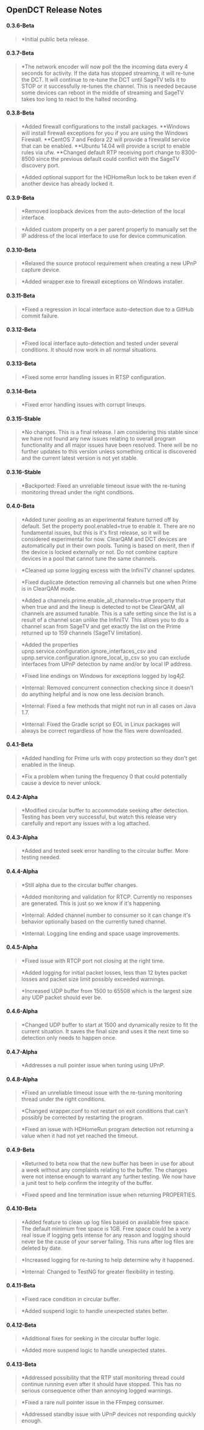 ## OpenDCT Release Notes

#### 0.3.6-Beta
> *Initial public beta release.

#### 0.3.7-Beta
> *The network encoder will now poll the the incoming data every 4 seconds for activity. If the data
> has stopped streaming, it will re-tune the DCT. It will continue to re-tune the DCT until SageTV
> tells it to STOP or it successfully re-tunes the channel. This is needed because some devices can
> reboot in the middle of streaming and SageTV takes too long to react to the halted recording.

#### 0.3.8-Beta
> *Added firewall configurations to the install packages.
> **Windows will install firewall exceptions for you if you are using the Windows Firewall.
> **CentOS 7 and Fedora 22 will provide a firewalld service that can be enabled.
> **Ubuntu 14.04 will provide a script to enable rules via ufw.
> **Changed default RTP receiving port change to 8300-8500 since the previous default could conflict
> with the SageTV discovery port.

> *Added optional support for the HDHomeRun lock to be taken even if another device has already
> locked it.

#### 0.3.9-Beta
> *Removed loopback devices from the auto-detection of the local interface.

> *Added custom property on a per parent property to manually set the IP address of the local
> interface to use for device communication.

#### 0.3.10-Beta
> *Relaxed the source protocol requirement when creating a new UPnP capture device.

> *Added wrapper.exe to firewall exceptions on Windows installer.

#### 0.3.11-Beta
> *Fixed a regression in local interface auto-detection due to a GitHub commit failure.

#### 0.3.12-Beta
> *Fixed local interface auto-detection and tested under several conditions. It should now work in
> all normal situations.

#### 0.3.13-Beta
> *Fixed some error handling issues in RTSP configuration.

#### 0.3.14-Beta
> *Fixed error handling issues with corrupt lineups.

#### 0.3.15-Stable
> *No changes. This is a final release. I am considering this stable since we have not found any new
> issues relating to overall program functionality and all major issues have been resolved. There
> will be no further updates to this version unless something critical is discovered and the current
> latest version is not yet stable.

#### 0.3.16-Stable
> *Backported: Fixed an unreliable timeout issue with the re-tuning monitoring thread under the
> right conditions.

#### 0.4.0-Beta
> *Added tuner pooling as an experimental feature turned off by default. Set the property
> pool.enabled=true to enable it. There are no fundamental issues, but this is it's first release,
> so it will be considered experimental for now. ClearQAM and DCT devices are automatically put in 
> their own pools. Tuning is based on merit, then if the device is locked externally or not. Do not
> combine capture devices in a pool that cannot tune the same channels.  

> *Cleaned up some logging excess with the InfiniTV channel updates.

> *Fixed duplicate detection removing all channels but one when Prime is in ClearQAM mode.

> *Added a channels.prime.enable_all_channels=true property that when true and and the lineup is
> detected to not be ClearQAM, all channels are assumed tunable. This is a safe setting since the
> list is a result of a channel scan unlike the InfiniTV. This allows you to do a channel scan from
> SageTV and get exactly the list on the Prime returned up to 159 channels (SageTV limitation).

> *Added the properties upnp.service.configuration.ignore_interfaces_csv and
> upnp.service.configuration.ignore_local_ip_csv so you can exclude interfaces from UPnP detection
> by name and/or by local IP address.

> *Fixed line endings on Windows for exceptions logged by log4j2.

> *Internal: Removed concurrent connection checking since it doesn't do anything helpful and is now
> one less decision branch.

> *Internal: Fixed a few methods that might not run in all cases on Java 1.7.

> *Internal: Fixed the Gradle script so EOL in Linux packages will always be correct regardless of
> how the files were downloaded. 

#### 0.4.1-Beta
> *Added handling for Prime urls with copy protection so they don't get enabled in the lineup.

> *Fix a problem when tuning the frequency 0 that could potentially cause a device to never unlock.

#### 0.4.2-Alpha
> *Modified circular buffer to accommodate seeking after detection. Testing has been very
> successful, but watch this release very carefully and report any issues with a log attached.

#### 0.4.3-Alpha
> *Added and tested seek error handling to the circular buffer. More testing needed.

#### 0.4.4-Alpha
> *Still alpha due to the circular buffer changes.

> *Added monitoring and validation for RTCP. Currently no responses are generated. This is just so
> we know if it's happening.

> *Internal: Added channel number to consumer so it can change it's behavior optionally based on the
> currently tuned channel.

> *Internal: Logging line ending and space usage improvements.

#### 0.4.5-Alpha
> *Fixed issue with RTCP port not closing at the right time.

> *Added logging for initial packet losses, less than 12 bytes packet losses and packet size limit
> possibly exceeded warnings.

> *Increased UDP buffer from 1500 to 65508 which is the largest size any UDP packet should ever be.

#### 0.4.6-Alpha
> *Changed UDP buffer to start at 1500 and dynamically resize to fit the current situation. It saves 
> the final size and uses it the next time so detection only needs to happen once.

#### 0.4.7-Alpha
> *Addresses a null pointer issue when tuning using UPnP.

#### 0.4.8-Alpha
> *Fixed an unreliable timeout issue with the re-tuning monitoring thread under the right
> conditions.

> *Changed wrapper.conf to not restart on exit conditions that can't possibly be corrected by
> restarting the program.

> *Fixed an issue with HDHomeRun program detection not returning a value when it had not yet reached
> the timeout.

#### 0.4.9-Beta
> *Returned to beta now that the new buffer has been in use for about a week without any complaints
> relating to the buffer. The changes were not intense enough to warrant any further testing. We now
> have a junit test to help confirm the integrity of the buffer.

> *Fixed speed and line termination issue when returning PROPERTIES.

#### 0.4.10-Beta
> *Added feature to clean up log files based on available free space. The default minimum free space
> is 1GB. Free space could be a very real issue if logging gets intense for any reason and logging
> should never be the cause of your server failing. This runs after log files are deleted by date.

> *Increased logging for re-tuning to help determine why it happened.

> *Internal: Changed to TestNG for greater flexibility in testing.

#### 0.4.11-Beta
> *Fixed race condition in circular buffer.

> *Added suspend logic to handle unexpected states better.

#### 0.4.12-Beta
> *Additional fixes for seeking in the circular buffer logic.

> *Added more suspend logic to handle unexpected states.

#### 0.4.13-Beta
> *Addressed possibility that the RTP stall monitoring thread could continue running even after it
> should have stopped. This has no serious consequence other than annoying logged warnings.

> *Fixed a rare null pointer issue in the FFmpeg consumer.

> *Addressed standby issue with UPnP devices not responding quickly enough.